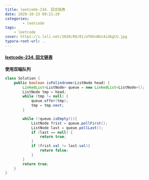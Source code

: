 ```yaml
---
title: leetcode-234. 回文链表
date: 2020-10-23 09:21:29
categories: 
		- leetcode
tags: 
	- leetcode
cover: https://i.loli.net/2020/09/01/oT6hnNGz4idbgCU.jpg
typora-root-url: ..
---
```


#### [leetcode-234. 回文链表](https://leetcode-cn.com/problems/palindrome-linked-list/)

**使用双端队列**

```java
class Solution {
    public boolean isPalindrome(ListNode head) {
        LinkedList<ListNode> queue = new LinkedList<ListNode>();
        ListNode tmp = head;
        while (tmp != null) {
            queue.offer(tmp);
            tmp = tmp.next;
        }

        while (!queue.isEmpty()){
            ListNode frist = queue.pollFirst();
            ListNode last = queue.pollLast();
            if (last == null) {
                return true;
            }
            if (frist.val != last.val){
                return false;
            }
        }
        return true;
    }
}
```

